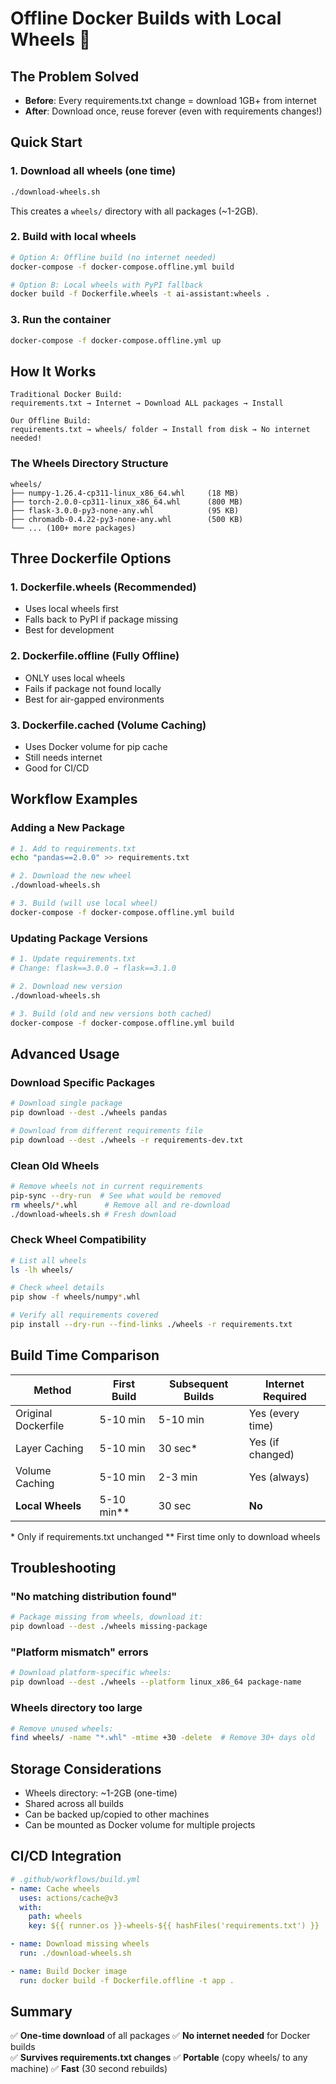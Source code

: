 # Offline Docker Builds with Local Wheels 🚀

## The Problem Solved
- **Before**: Every requirements.txt change = download 1GB+ from internet
- **After**: Download once, reuse forever (even with requirements changes!)

## Quick Start

### 1. Download all wheels (one time)
```bash
./download-wheels.sh
```
This creates a `wheels/` directory with all packages (~1-2GB).

### 2. Build with local wheels
```bash
# Option A: Offline build (no internet needed)
docker-compose -f docker-compose.offline.yml build

# Option B: Local wheels with PyPI fallback
docker build -f Dockerfile.wheels -t ai-assistant:wheels .
```

### 3. Run the container
```bash
docker-compose -f docker-compose.offline.yml up
```

## How It Works

```
Traditional Docker Build:
requirements.txt → Internet → Download ALL packages → Install

Our Offline Build:
requirements.txt → wheels/ folder → Install from disk → No internet needed!
```

### The Wheels Directory Structure
```
wheels/
├── numpy-1.26.4-cp311-linux_x86_64.whl     (18 MB)
├── torch-2.0.0-cp311-linux_x86_64.whl      (800 MB)
├── flask-3.0.0-py3-none-any.whl            (95 KB)
├── chromadb-0.4.22-py3-none-any.whl        (500 KB)
└── ... (100+ more packages)
```

## Three Dockerfile Options

### 1. **Dockerfile.wheels** (Recommended)
- Uses local wheels first
- Falls back to PyPI if package missing
- Best for development

### 2. **Dockerfile.offline** (Fully Offline)
- ONLY uses local wheels
- Fails if package not found locally
- Best for air-gapped environments

### 3. **Dockerfile.cached** (Volume Caching)
- Uses Docker volume for pip cache
- Still needs internet
- Good for CI/CD

## Workflow Examples

### Adding a New Package
```bash
# 1. Add to requirements.txt
echo "pandas==2.0.0" >> requirements.txt

# 2. Download the new wheel
./download-wheels.sh

# 3. Build (will use local wheel)
docker-compose -f docker-compose.offline.yml build
```

### Updating Package Versions
```bash
# 1. Update requirements.txt
# Change: flask==3.0.0 → flask==3.1.0

# 2. Download new version
./download-wheels.sh

# 3. Build (old and new versions both cached)
docker-compose -f docker-compose.offline.yml build
```

## Advanced Usage

### Download Specific Packages
```bash
# Download single package
pip download --dest ./wheels pandas

# Download from different requirements file
pip download --dest ./wheels -r requirements-dev.txt
```

### Clean Old Wheels
```bash
# Remove wheels not in current requirements
pip-sync --dry-run  # See what would be removed
rm wheels/*.whl      # Remove all and re-download
./download-wheels.sh # Fresh download
```

### Check Wheel Compatibility
```bash
# List all wheels
ls -lh wheels/

# Check wheel details
pip show -f wheels/numpy*.whl

# Verify all requirements covered
pip install --dry-run --find-links ./wheels -r requirements.txt
```

## Build Time Comparison

| Method | First Build | Subsequent Builds | Internet Required |
|--------|------------|-------------------|-------------------|
| Original Dockerfile | 5-10 min | 5-10 min | Yes (every time) |
| Layer Caching | 5-10 min | 30 sec* | Yes (if changed) |
| Volume Caching | 5-10 min | 2-3 min | Yes (always) |
| **Local Wheels** | 5-10 min** | 30 sec | **No** |

\* Only if requirements.txt unchanged
\** First time only to download wheels

## Troubleshooting

### "No matching distribution found"
```bash
# Package missing from wheels, download it:
pip download --dest ./wheels missing-package
```

### "Platform mismatch" errors
```bash
# Download platform-specific wheels:
pip download --dest ./wheels --platform linux_x86_64 package-name
```

### Wheels directory too large
```bash
# Remove unused wheels:
find wheels/ -name "*.whl" -mtime +30 -delete  # Remove 30+ days old
```

## Storage Considerations

- Wheels directory: ~1-2GB (one-time)
- Shared across all builds
- Can be backed up/copied to other machines
- Can be mounted as Docker volume for multiple projects

## CI/CD Integration

```yaml
# .github/workflows/build.yml
- name: Cache wheels
  uses: actions/cache@v3
  with:
    path: wheels
    key: ${{ runner.os }}-wheels-${{ hashFiles('requirements.txt') }}

- name: Download missing wheels
  run: ./download-wheels.sh

- name: Build Docker image
  run: docker build -f Dockerfile.offline -t app .
```

## Summary

✅ **One-time download** of all packages
✅ **No internet needed** for Docker builds  
✅ **Survives requirements.txt changes**
✅ **Portable** (copy wheels/ to any machine)
✅ **Fast** (30 second rebuilds)